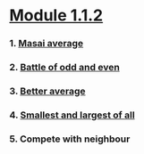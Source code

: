 # [Module 1.1.2](https://github.com/dipanshusabharwal/Hacker-Rank-Problems/tree/master/1.1.2)

### 1. [Masai average](https://github.com/dipanshusabharwal/Hacker-Rank-Problems/blob/master/1.1.2/masai_average.md)

### 2. [Battle of odd and even](https://github.com/dipanshusabharwal/Hacker-Rank-Problems/blob/master/1.1.2/battle_of_odd_and_even.md)

### 3. [Better average](https://github.com/dipanshusabharwal/Hacker-Rank-Problems/blob/master/1.1.2/better_average.md)

### 4. [Smallest and largest of all](https://github.com/dipanshusabharwal/Hacker-Rank-Problems/blob/master/1.1.2/smallest_and_largest_of_all.md)

### 5. Compete with neighbour
